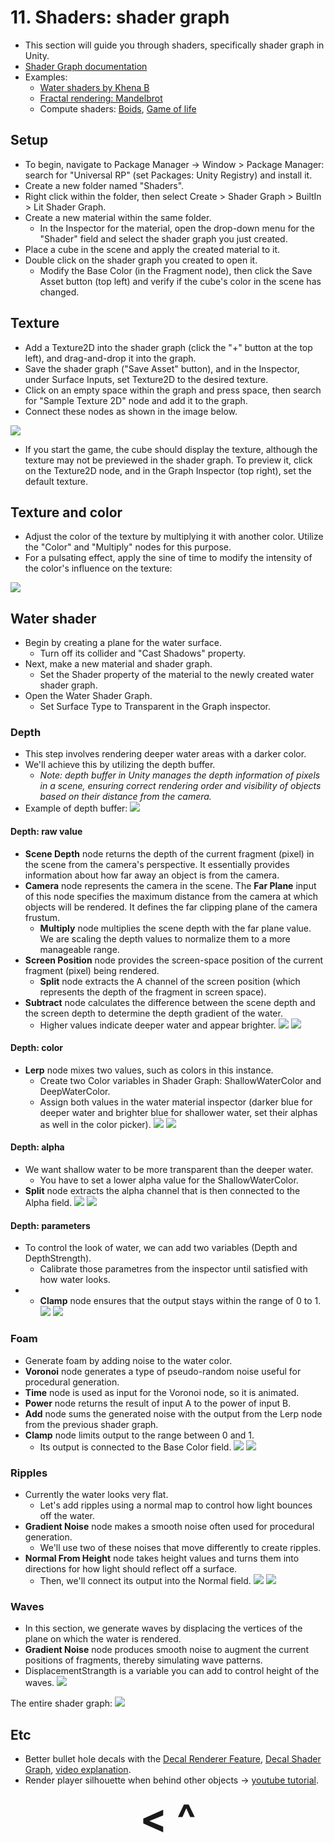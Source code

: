 # 11. Shaders: shader graph
- This section will guide you through shaders, specifically shader graph in Unity.
- [Shader Graph documentation](https://docs.unity3d.com/Packages/com.unity.shadergraph%406.9/manual/index.html)
- Examples:
    - [Water shaders by Khena B](https://twitter.com/Khena_B/status/1774016235702792509)
    - [Fractal rendering: Mandelbrot](https://www.youtube.com/watch?v=lyj6jA75WEY)
    - Compute shaders: [Boids](https://www.youtube.com/watch?v=n0PcN0K8EVI), [Game of life](https://www.youtube.com/watch?v=xP5-iIeKXE8)

## Setup
- To begin, navigate to Package Manager -> Window > Package Manager: search for "Universal RP" (set Packages: Unity Registry) and install it.
- Create a new folder named "Shaders".
- Right click within the folder, then select Create > Shader Graph > BuiltIn > Lit Shader Graph.
- Create a new material within the same folder.
    - In the Inspector for the material, open the drop-down menu for the "Shader" field and select the shader graph you just created.
- Place a cube in the scene and apply the created material to it.
- Double click on the shader graph you created to open it.
    - Modify the Base Color (in the Fragment node), then click the Save Asset button (top left) and verify if the cube's color in the scene has changed.

## Texture
- Add a Texture2D into the shader graph (click the "+" button at the top left), and drag-and-drop it into the graph.
- Save the shader graph ("Save Asset" button), and in the Inspector, under Surface Inputs, set Texture2D to the desired texture.
- Click on an empty space within the graph and press space, then search for "Sample Texture 2D" node and add it to the graph.
- Connect these nodes as shown in the image below.

![](https://i.imgur.com/KN5kHYF.png)

- If you start the game, the cube should display the texture, although the texture may not be previewed in the shader graph. To preview it, click on the Texture2D node, and in the Graph Inspector (top right), set the default texture.

## Texture and color
- Adjust the color of the texture by multiplying it with another color. Utilize the "Color" and "Multiply" nodes for this purpose.
- For a pulsating effect, apply the sine of time to modify the intensity of the color's influence on the texture:

![](https://i.imgur.com/ZUCB5Xl.png)

## Water shader
- Begin by creating a plane for the water surface.
    - Turn off its collider and "Cast Shadows" property.
- Next, make a new material and shader graph.
    - Set the Shader property of the material to the newly created water shader graph.
- Open the Water Shader Graph.
    - Set Surface Type to Transparent in the Graph inspector.

### Depth
- This step involves rendering deeper water areas with a darker color.
- We'll achieve this by utilizing the depth buffer.
    - *Note: depth buffer in Unity manages the depth information of pixels in a scene, ensuring correct rendering order and visibility of objects based on their distance from the camera.*
- Example of depth buffer:
![](https://i.imgur.com/prUWVNx.png)

#### Depth: raw value
- **Scene Depth** node returns the depth of the current fragment (pixel) in the scene from the camera's perspective. It essentially provides information about how far away an object is from the camera.
- **Camera** node represents the camera in the scene. The **Far Plane** input of this node specifies the maximum distance from the camera at which objects will be rendered. It defines the far clipping plane of the camera frustum.
    - **Multiply** node multiplies the scene depth with the far plane value. We are scaling the depth values to normalize them to a more manageable range.
- **Screen Position** node provides the screen-space position of the current fragment (pixel) being rendered.
    - **Split** node extracts the A channel of the screen position (which represents the depth of the fragment in screen space).
- **Subtract** node calculates the difference between the scene depth and the screen depth to determine the depth gradient of the water.
    - Higher values indicate deeper water and appear brighter.
![](https://i.imgur.com/ttsGEbN.png)
![](https://i.imgur.com/6zrE199.png)

#### Depth: color
- **Lerp** node mixes two values, such as colors in this instance.
    - Create two Color variables in Shader Graph: ShallowWaterColor and DeepWaterColor.
    - Assign both values in the water material inspector (darker blue for deeper water and brighter blue for shallower water, set their alphas as well in the color picker).
![](https://i.imgur.com/BVU933q.png)
![](https://i.imgur.com/usgYPXS.png)

#### Depth: alpha
- We want shallow water to be more transparent than the deeper water.
    - You have to set a lower alpha value for the ShallowWaterColor.
- **Split** node extracts the alpha channel that is then connected to the Alpha field.
![](https://i.imgur.com/KA2QyzO.png)
![](https://i.imgur.com/D78OrSx.png)

#### Depth: parameters
- To control the look of water, we can add two variables (Depth and DepthStrength).
    - Calibrate those parametres from the inspector until satisfied with how water looks.
- - **Clamp** node ensures that the output stays within the range of 0 to 1.
![](https://i.imgur.com/ObhTXts.png)
![](https://i.imgur.com/Gf0iBfR.png)

### Foam
- Generate foam by adding noise to the water color.
- **Voronoi** node generates a type of pseudo-random noise useful for procedural generation.
- **Time** node is used as input for the Voronoi node, so it is animated.
- **Power** node returns the result of input A to the power of input B.
- **Add** node sums the generated noise with the output from the Lerp node from the previous shader graph.
- **Clamp** node limits output to the range between 0 and 1.
    - Its output is connected to the Base Color field.
![](https://i.imgur.com/uwxIyOF.png)
![](https://i.imgur.com/4wNyw4t.png)

### Ripples
- Currently the water looks very flat.
    - Let's add ripples using a normal map to control how light bounces off the water.
- **Gradient Noise** node makes a smooth noise often used for procedural generation.
    - We'll use two of these noises that move differently to create ripples.
- **Normal From Height** node takes height values and turns them into directions for how light should reflect off a surface.
    - Then, we'll connect its output into the Normal field.
![](https://i.imgur.com/00MSHcP.png)
![](https://i.imgur.com/88OhKwH.png)

### Waves
- In this section, we generate waves by displacing the vertices of the plane on which the water is rendered.
- **Gradient Noise** node produces smooth noise to augment the current positions of fragments, thereby simulating wave patterns.
- DisplacementStrangth is a variable you can add to control height of the waves.
![](https://i.imgur.com/dukrv07.png)

The entire shader graph:
![](https://i.imgur.com/HXFoxeM.png)

## Etc
- Better bullet hole decals with the [Decal Renderer Feature](https://docs.unity3d.com/Packages/com.unity.render-pipelines.universal@14.0/manual/renderer-feature-decal.html), [Decal Shader Graph](https://docs.unity3d.com/Packages/com.unity.render-pipelines.universal@14.0/manual/decal-shader.html), [video explanation](https://www.youtube.com/watch?v=f7iO9ernEmM).
- Render player silhouette when behind other objects -> [youtube tutorial](https://www.youtube.com/watch?v=GAh225QNpm0).

<div align="center"><b>
  <a href="10-Procedural-generation.html" style="font-size:64px; text-decoration:none"> < </a>
  <a href="Contents.html" style="font-size:64px; text-decoration:none"> ^ </a>
</b></div>
